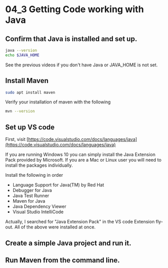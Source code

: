 # 04_3 Getting Code working with Java

## Confirm that Java is installed and set up.

```bash
java --version
echo $JAVA_HOME
```

See the previous videos if you don't have Java or JAVA_HOME is not set.

## Install Maven

```bash
sudo apt install maven
```

Verify your installation of maven with the following

```bash
mvn --version
```

## Set up VS code

First, visit [https://code.visualstudio.com/docs/languages/java](https://code.visualstudio.com/docs/languages/java)

If you are running Windows 10 you can simply install the Java Extension Pack provided by Microsoft.  If you are a Mac or Linux user you will need to install the packages individually.

Install the following in order

*    Language Support for Java(TM) by Red Hat
*    Debugger for Java
*    Java Test Runner
*    Maven for Java
*    Java Dependency Viewer
*    Visual Studio IntelliCode

Actually, I searched for "Java Extension Pack" in the VS code Extension fly-out.  All of the above were installed at once.

## Create a simple Java project and run it.

## Run Maven from the command line.